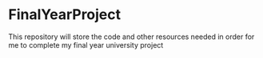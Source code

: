 # FinalYearProject
This repository will store the code and other resources needed in order for me to complete my final year university project

